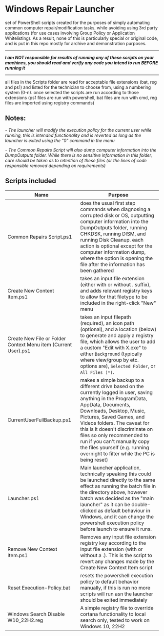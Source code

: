 # Windows Repair Launcher
set of PowerShell scripts created for the purposes of simply automating common computer repair/modification tasks, while avoiding using 3rd party applications (for use cases involving Group Policy or Application Whitelisting). As a result, none of this is particularly special or original code, and is put in this repo mostly for archive and demonstration purposes.

---
**_I am NOT responsible for results of running any of these scripts on your machines, you should read and verify any code you intend to run BEFORE running it_**

---

all files in the Scripts folder are read for acceptable file extensions (bat, reg and ps1) and listed for the technician to choose from, using a numbering system (0-n). once selected the scripts are run according to those extensions (ps1 files are run with powershell, bat files are run with cmd, reg files are imported using registry commands)

## Notes:

_- The launcher will modify the execution policy for the current user while running, this is intended functionality and is reverted as long as the launcher is exited using the "0" command in the menu_

_- The Common Repairs Script will also dump computer information into the DumpOutputs folder. While there is no sensitive information in this folder, care should be taken as to retention of these files (or the lines of code responsible removed depending on requirements)_

## Scripts included
| Name | Purpose |
| ------ | ------- |
| Common Repairs Script.ps1 | does the usual first step commands when diagnosing a corrupted disk or OS, outputting computer information into the DumpOutputs folder, running CHKDSK, running DISM, and running Disk Cleanup. each action is optional except for the computer information dump, where the option is opening the file after the information has been gathered |
| Create New Context Item.ps1 | takes an input file extension (either with or without . suffix), and adds relevant registry keys to allow for that filetype to be included in the right-click "New" menu |
| Create New File or Folder Context Menu item (Current User).ps1 | takes an input filepath (required), an icon path (optional), and a location (below) to generate and apply a registry file, which allows the user to add a custom "Edit with X.exe" to either ```Background``` (typically where view/group by etc. options are), ```Selected Folder```, or ```All Files (*)```.
| CurrentUserFullBackup.ps1 | makes a simple backup to a different drive based on the currently logged in user, saving anything in the ProgramData, AppData, Documents, Downloads, Desktop, Music, Pictures, Saved Games, and Videos folders. The caveat for this is it doesn't discriminate on files so only recommended to run if you can't manually copy the files yourself (e.g. running overnight to filter while the PC is being reset) |
| Launcher.ps1 | Main launcher application, technically speaking this could be launched directly to the same effect as running the batch file in the directory above, however batch was decided as the "main launcher" as it can be double-clicked as default behaviour in Windows, and it can change the powershell execution policy before launch to ensure it runs. |
| Remove New Context Item.ps1 | Removes any input file extension registry key according to the input file extension (with or without a .). This is the script to revert any changes made by the Create New Context Item script |
| Reset Execution-Policy.bat | resets the powershell execution policy to default behavior manually, if this is run no more scripts will run asn the launcher should be exited immediately |
| Windows Search Disable W10_22H2.reg | A simple registry file to override cortana functionality to local search only, tested to work on Windows 10, 22H2
